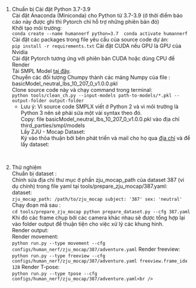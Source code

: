 1. Chuẩn bị
    Cài đặt Python 3.7-3.9 <br />
    Cài đặt Anaconda (Miniconda) cho Python từ 3.7-3.9 (ở thời điểm báo cáo này được ghi thì Pytorch chỉ hỗ trợ những phiên bản đó) <br />
    Khởi tạo môi trường: <br />
        ```
        conda create --name humannerf python=3.7 
        conda activate humannerf 
        ```
    Cài đặt các packages trong file yêu cầu của source code dự án:	 <br />
        ```
        pip install -r requirements.txt
        ```
    Cài đặt CUDA nếu GPU là GPU của Nvidia <br />
    Cài đặt Pytorch tương ứng với phiên bản CUDA hoặc dùng CPU để Render  <br />
    Tải SMPL Model [tại đây](https://smplify.is.tue.mpg.de/).<br />
    Chuyển các đối tượng Chumpy thành các mảng Numpy của file : basicModel_neutral_lbs_10_207_0_v1.0.0.pkl<br />
    Clone source code này và chạy command trong terminal:<br />
        ```
        python tools/clean_ch.py --input-models path-to-models/*.pkl --output-folder output-folder
        ```
    * Lưu ý: Vì source code SMPLX viết ở Python 2 và vì môi trường là Python 3 nên sẽ phải sửa một vài syntax theo đó.<br />
    Copy: file basicModel_neutral_lbs_10_207_0_v1.0.0.pkl vào địa chỉ third_parties/smpl/models<br />
    Lấy ZJU - Mocap Dataset:<br />
	    Ký vào thỏa thuận bởi bên phát triển và mail cho họ qua [địa chỉ](https://github.com/zju3dv/neuralbody/blob/master/INSTALL.md#zju-mocap-dataset) và để lấy dataset: <br />
<br />

2. Thử nghiệm<br />
    Chuẩn bị dataset :<br />
    Chỉnh sửa địa chỉ thư mục ở phần zju_mocap_path của dataset 387 (ví dụ chính) trong file yaml tại tools/prepare_zju_mocap/387.yaml:<br />
    dataset:<br />
        ```
        zju_mocap_path: /path/to/zju_mocap
        subject: '387'
        sex: 'neutral'
        ```
	Chạy đoạn mã sau :<br />
        ```
        cd tools/prepare_zju_mocap
        python prepare_dataset.py --cfg 387.yaml 
        ```
	Khi đó các frame chụp bởi các camera khác nhau sẽ được tổng hợp lại vào folder output để thuận tiện cho việc xử lý các khung hình.<br />
    Render output:<br />
        Render movement:<br />
            ```
            python run.py --type movement --cfg configs/human_nerf/zju_mocap/387/adventure.yaml
            ```
        Render freeview:<br />
            ```
            python run.py --type freeview --cfg configs/human_nerf/zju_mocap/387/adventure.yaml
            freeview.frame_idx 128
            ```
        Render T-pose:<br />
            ```
            python run.py --type tpose --cfg configs/human_nerf/zju_mocap/387/adventure.yaml<br />
            ```
